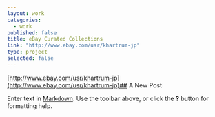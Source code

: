 ```yaml
---
layout: work
categories: 
  - work
published: false
title: eBay Curated Collections
link: "http://www.ebay.com/usr/khartrum-jp"
type: project
selected: false
---
```


[http://www.ebay.com/usr/khartrum-jp](http://www.ebay.com/usr/khartrum-jp)## A New Post

Enter text in [Markdown](http://daringfireball.net/projects/markdown/). Use the toolbar above, or click the **?** button for formatting help.
